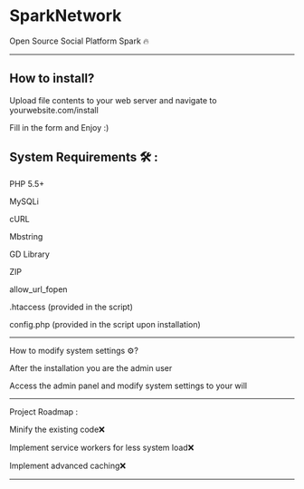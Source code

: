 # SparkNetwork
Open Source Social Platform Spark 🔥

------------

How to install?
------------

Upload file contents to your web server and navigate to yourwebsite.com/install

Fill in the form and Enjoy :)

System Requirements 🛠️ :
------------
PHP 5.5+

MySQLi

cURL

Mbstring

GD Library

ZIP

allow_url_fopen

.htaccess (provided in the script)

config.php (provided in the script upon installation)

------------

How to modify system settings ⚙️?

After the installation you are the admin user

Access the admin panel and modify system settings to your will

------------

Project Roadmap :

Minify the existing code❌

Implement service workers for less system load❌

Implement advanced caching❌

------------
